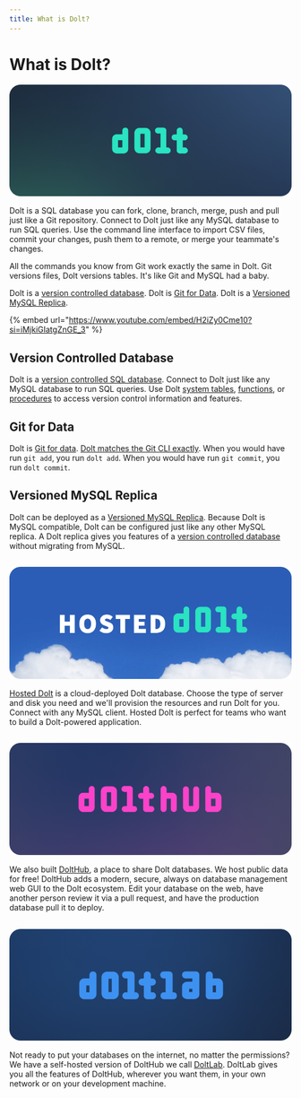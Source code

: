 ```yaml
---
title: What is Dolt?
---
```


# What is Dolt?

![](../.gitbook/assets/dolt-preview.png)

Dolt is a SQL database you can fork, clone, branch, merge, push and pull just like a Git repository. Connect to Dolt just like any MySQL database to run SQL queries. Use the command line interface to import CSV files, commit your changes, push them to a remote, or merge your teammate's changes.

All the commands you know from Git work exactly the same in Dolt. Git versions files, Dolt versions tables. It's like Git and MySQL had a baby.

Dolt is a [version controlled database](https://www.dolthub.com/blog/2021-09-17-database-version-control/). Dolt is [Git for Data](https://www.dolthub.com/blog/2020-03-06-so-you-want-git-for-data/). Dolt is a [Versioned MySQL Replica](https://www.dolthub.com/blog/2023-02-17-binlog-replication-preview/).

{% embed url="https://www.youtube.com/embed/H2iZy0Cme10?si=iMjkiGIatgZnGE_3" %}

## Version Controlled Database

Dolt is a [version controlled SQL database](https://www.dolthub.com/blog/2021-09-17-database-version-control/). Connect to Dolt just like any MySQL database to run SQL queries. Use Dolt [system tables](../reference/sql/version-control/dolt-system-tables.md), [functions](../reference/sql/version-control/dolt-sql-functions.md), or [procedures](../reference/sql/version-control/dolt-sql-procedures.md) to access version control information and features.

## Git for Data

Dolt is [Git for data](https://www.dolthub.com/blog/2020-03-06-so-you-want-git-for-data/). [Dolt matches the Git CLI exactly](../reference/cli/cli.md). When you would have run `git add`, you run `dolt add`. When you would have run `git commit`, you run `dolt commit`.

## Versioned MySQL Replica

Dolt can be deployed as a [Versioned MySQL Replica](https://www.dolthub.com/blog/2023-03-15-getting-started-versioned-mysql-replica/). Because Dolt is MySQL compatible, Dolt can be configured just like any other MySQL replica. A Dolt replica gives you features of a [version controlled database](https://www.dolthub.com/blog/2021-09-17-database-version-control/) without migrating from MySQL.

##

![](../.gitbook/assets/hosted-dolt-preview.png)

[Hosted Dolt](https://hosted.doltdb.com) is a cloud-deployed Dolt database. Choose the type of server and disk you need and we'll provision the resources and run Dolt for you. Connect with any MySQL client. Hosted Dolt is perfect for teams who want to build a Dolt-powered application.

##

![](../.gitbook/assets/dolthub-preview.png)

We also built [DoltHub](https://www.dolthub.com), a place to share Dolt databases. We host public data for free! DoltHub adds a modern, secure, always on database management web GUI to the Dolt ecosystem. Edit your database on the web, have another person review it via a pull request, and have the production database pull it to deploy.

##

![](../.gitbook/assets/doltlab-preview.png)

Not ready to put your databases on the internet, no matter the permissions? We have a self-hosted version of DoltHub we call [DoltLab](https://www.doltlab.com). DoltLab gives you all the features of DoltHub, wherever you want them, in your own network or on your development machine.
